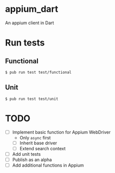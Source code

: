 # appium_dart

An appium client in Dart


# Run tests
## Functional

```
$ pub run test test/functional
```

## Unit

```
$ pub run test test/unit
```

# TODO
- [ ] Implement basic function for Appium WebDriver
    - Only `async` first
    - [ ] Inherit base driver
    - [ ] Extend search context
- [ ] Add unit tests
- [ ] Publish as an alpha
- [ ] Add additional functions in Appium
